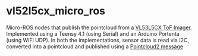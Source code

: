 # vl52l5cx_micro_ros
Micro-ROS nodes that publish the pointcloud from a [VL53L5CX ToF Imager](https://www.sparkfun.com/products/18642). Implemented using a Teensy 4.1 (using Serial) and an Arduino Portenta (using WiFi UDP). In both the implementations, sensor data is read via I2C, converted into a pointcloud and published using a [Pointcloud2 message](https://docs.ros2.org/foxy/api/sensor_msgs/msg/PointCloud.html)

